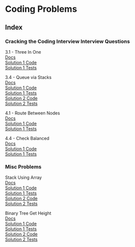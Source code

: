 # Coding Problems

## Index

### Cracking the Coding Interview Interview Questions

3.1 - Three In One  
[Docs](https://github.com/devin5885/CodingProblems/blob/master/CodingProblems/MultipleStacksUsingSingleArray/MultipleStacksUsingSingleArray.md)  
[Solution 1 Code](https://github.com/devin5885/CodingProblems/blob/master/CodingProblems/MultipleStacksUsingSingleArray/MultipleStacksUsingSingleArray1FixedSizeComplete.cs)  
[Solution 1 Tests](https://github.com/devin5885/CodingProblems/blob/master/CodingProblems/MultipleStacksUsingSingleArray/MultipleStacksUsingSingleArray1FixedSizeCompleteTests.cs)  

3.4 - Queue via Stacks  
[Docs](https://github.com/devin5885/CodingProblems/blob/master/CodingProblems/Queue/Stacks/QueueViaStacks.md)  
[Solution 1 Code](https://github.com/devin5885/CodingProblems/blob/master/CodingProblems/Queue/Stacks/QueueViaStacks1SimpleComplete.cs)  
[Solution 1 Tests](https://github.com/devin5885/CodingProblems/blob/master/CodingProblems/Queue/Stacks/QueueViaStacks1SimpleCompleteTests.cs)  
[Solution 2 Code](https://github.com/devin5885/CodingProblems/blob/master/CodingProblems/Queue/Stacks/QueueViaStacks2OptimizedComplete.cs)  
[Solution 2 Tests](https://github.com/devin5885/CodingProblems/blob/master/CodingProblems/Queue/Stacks/QueueViaStacks2OptimizedCompleteTests.cs)  

4.1 - Route Between Nodes  
[Docs](https://github.com/devin5885/CodingProblems/blob/master/CodingProblems/Graph/RouteBetweenNodes/GraphIsRouteBetweenNodes.md)  
[Solution 1 Code](https://github.com/devin5885/CodingProblems/blob/master/CodingProblems/Graph/RouteBetweenNodes/GraphIsRouteBetweenNodes1DFSComplete.cs)  
[Solution 1 Tests](https://github.com/devin5885/CodingProblems/blob/master/CodingProblems/Graph/RouteBetweenNodes/GraphIsRouteBetweenNodes1DFSCompleteTests.cs)  

4.4 - Check Balanced  
[Docs](https://github.com/devin5885/CodingProblems/tree/master/CodingProblems/BinaryTree/CheckBalanced)  
[Solution 1 Code](https://github.com/devin5885/CodingProblems/blob/master/CodingProblems/BinaryTree/CheckBalanced/BinaryTreeCheckBalanced1RecursiveComplete.cs)  
[Solution 1 Tests](https://github.com/devin5885/CodingProblems/blob/master/CodingProblems/BinaryTree/CheckBalanced/BinaryTreeCheckBalanced1RecursiveCompleteTests.cs)  

### Misc Problems

Stack Using Array  
[Docs](https://github.com/devin5885/CodingProblems/blob/master/CodingProblems/Stack/UsingArray/StackUsingArray.md)  
[Solution 1 Code](https://github.com/devin5885/CodingProblems/blob/master/CodingProblems/Stack/UsingArray/StackUsingArray1FixedSizeComplete.cs)  
[Solution 1 Tests](https://github.com/devin5885/CodingProblems/blob/master/CodingProblems/Stack/UsingArray/StackUsingArray1FixedSizeCompleteTests.cs)  
[Solution 2 Code](https://github.com/devin5885/CodingProblems/blob/master/CodingProblems/Stack/UsingArray/StackUsingArray2VariableSizeComplete.cs)  
[Solution 2 Tests](https://github.com/devin5885/CodingProblems/blob/master/CodingProblems/Stack/UsingArray/StackUsingArray2VariableSizeCompleteTests.cs)  

Binary Tree Get Height  
[Docs](https://github.com/devin5885/CodingProblems/blob/master/CodingProblems/BinaryTree/GetHeight/BinaryTreeGetHeight.md)  
[Solution 1 Code](https://github.com/devin5885/CodingProblems/blob/master/CodingProblems/BinaryTree/GetHeight/BinaryTreeGetHeight1RecursiveComplete.cs)  
[Solution 1 Tests](https://github.com/devin5885/CodingProblems/blob/master/CodingProblems/BinaryTree/GetHeight/BinaryTreeGetHeight1RecursiveCompleteTests.cs)  
[Solution 2 Code](https://github.com/devin5885/CodingProblems/blob/master/CodingProblems/BinaryTree/GetHeight/BinaryTreeGetHeight2IterativeComplete.cs)   
[Solution 2 Tests](https://github.com/devin5885/CodingProblems/blob/master/CodingProblems/BinaryTree/GetHeight/BinaryTreeGetHeight2IterativeCompleteTests.cs)  

